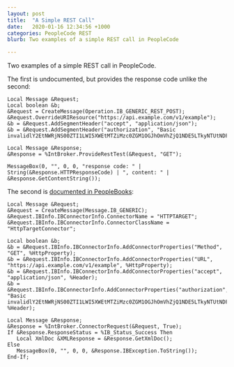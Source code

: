 ```yaml
---
layout: post
title:  "A Simple REST Call"
date:   2020-01-16 12:34:56 +1000
categories: PeopleCode REST
blurb: Two examples of a simple REST call in PeopleCode

---
```


Two examples of a simple REST call in PeopleCode.

The first is undocumented, but provides the response code unlike the second:
```
Local Message &Request;
Local boolean &b;
&Request = CreateMessage(Operation.IB_GENERIC_REST_POST);
&Request.OverrideURIResource("https://api.example.com/v1/example");
&b = &Request.AddSegmentHeader("accept", "application/json");
&b = &Request.AddSegmentHeader("authorization", "Basic invalidlY2EtNWRjNS00ZTI1LWI5XWEtMTZiMzc0ZGM1OGJhOmVhZjQ1NDE5LTkyNTUtNDFlZi05NTdkLWVhNDlmNGI1MGRkMw==");

Local Message &Response;
&Response = %IntBroker.ProvideRestTest(&Request, "GET");

MessageBox(0, "", 0, 0, "response code: " | String(&Response.HTTPResponseCode) | ", content: " | &Response.GetContentString());
```
The second is [documented in PeopleBooks](https://docs.oracle.com/cd/E91187_01/pt855pbr2/eng/pt/tiba/task_BypassingIntegrationEnginestoSendMessages-497cf6.html?pli=ul_d133e61_tiba):

```
Local Message &Request;
&Request = CreateMessage(Message.IB_GENERIC);
&Request.IBInfo.IBConnectorInfo.ConnectorName = "HTTPTARGET";
&Request.IBInfo.IBConnectorInfo.ConnectorClassName = "HttpTargetConnector";
   
Local boolean &b;
&b = &Request.IBInfo.IBConnectorInfo.AddConnectorProperties("Method", "GET", %HttpProperty);
&b = &Request.IBInfo.IBConnectorInfo.AddConnectorProperties("URL", "https://api.example.com/v1/example", %HttpProperty);
&b = &Request.IBInfo.IBConnectorInfo.AddConnectorProperties("accept", "application/json", %Header);
&b = &Request.IBInfo.IBConnectorInfo.AddConnectorProperties("authorization", "Basic invalidlY2EtNWRjNS00ZTI1LWI5XWEtMTZiMzc0ZGM1OGJhOmVhZjQ1NDE5LTkyNTUtNDFlZi05NTdkLWVhNDlmNGI1MGRkMw==", %Header);
   
Local Message &Response;
&Response = %IntBroker.ConnectorRequest(&Request, True);
If &Response.ResponseStatus = %IB_Status_Success Then
   Local XmlDoc &XMLResponse = &Response.GetXmlDoc();
Else
   MessageBox(0, "", 0, 0, &Response.IBException.ToString());
End-If;
```
